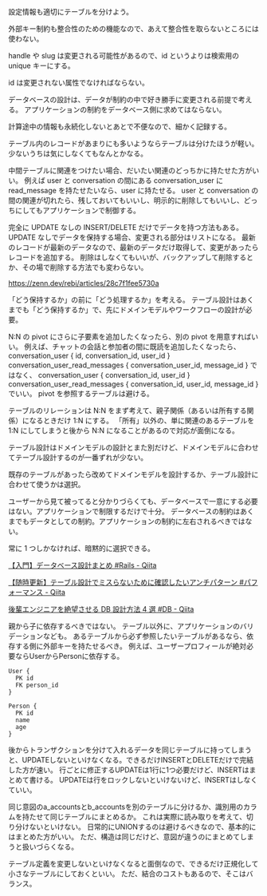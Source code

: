 設定情報も適切にテーブルを分けよう。

外部キー制約も整合性のための機能なので、あえて整合性を取らないところには使わない。

handle や slug は変更される可能性があるので、id というよりは検索用の unique キーにする。

id は変更されない属性でなければならない。

データベースの設計は、データが制約の中で好き勝手に変更される前提で考える。
アプリケーションの制約をデータベース側に求めてはならない。

計算途中の情報も永続化しないとあとで不便なので、細かく記録する。

テーブル内のレコードがあまりにも多いようならテーブルは分けたほうが軽い。
少ないうちは気にしなくてもなんとかなる。

中間テーブルに関連をつけたい場合、だいたい関連のどっちかに持たせた方がいい。
例えば user と conversation の間にある conversation_user に read_message を持たせたいなら、user に持たせる。
user と conversation の間の関連が切れたら、残しておいてもいいし、明示的に削除してもいいし、どっちにしてもアプリケーションで制御する。

完全に UPDATE なしの INSERT/DELETE だけでデータを持つ方法もある。
UPDATE なしでデータを保持する場合、変更される部分はリストになる。
最新のレコードが最新のデータなので、最新のデータだけ取得して、変更があったらレコードを追加する。
削除はしなくてもいいが、バックアップして削除するとか、その場で削除する方法でも変わらない。

https://zenn.dev/rebi/articles/28c7f1fee5730a

「どう保持するか」の前に「どう処理するか」を考える。
テーブル設計はあくまでも「どう保持するか」で、先にドメインモデルやワークフローの設計が必要。

N:N の pivot にさらに子要素を追加したくなったら、別の pivot を用意すればいい。
例えば、チャットの会話と参加者の間に既読を追加したくなったら、
conversation_user { id, conversation_id, user_id }
conversation_user_read_messages { conversation_user_id, message_id }
ではなく、
conversation_user { conversation_id, user_id }
conversation_user_read_messages { conversation_id, user_id, message_id }
でいい。
pivot を参照するテーブルは避ける。

テーブルのリレーションは N:N をまず考えて、親子関係（あるいは所有する関係）になるときだけ 1:N にする。
「所有」以外の、単に関連のあるテーブルを 1:N にしてしまうと後から N:N になることがあるので対応が面倒になる。

テーブル設計はドメインモデルの設計とまた別だけど、ドメインモデルに合わせてテーブル設計するのが一番ずれが少ない。

既存のテーブルがあったら改めてドメインモデルを設計するか、テーブル設計に合わせて使うかは選択。

ユーザーから見て被ってると分かりづらくても、データベースで一意にする必要はない。アプリケーションで制限するだけで十分。
データベースの制約はあくまでもデータとしての制約。アプリケーションの制約に左右されるべきではない。

常に 1 つしかなければ、暗黙的に選択できる。

[【入門】データベース設計まとめ #Rails - Qiita](https://qiita.com/KNR109/items/5d4a1954f3e8fd8eaae7)

[【随時更新】テーブル設計でミスらないために確認したいアンチパターン #パフォーマンス - Qiita](https://qiita.com/WebEngrChild/items/4fd38ade334a46629233)

[後輩エンジニアを絶望させる DB 設計方法 4 選 #DB - Qiita](https://qiita.com/k-hasegawa0321/items/51bb4d519ac9b304a595)

親から子に依存するべきではない。
テーブル以外に、アプリケーションのバリデーションなども。
あるテーブルから必ず参照したいテーブルがあるなら、依存する側に外部キーを持たせるべき。
例えば、ユーザープロフィールが絶対必要ならUserからPersonに依存する。

```
User {
  PK id
  FK person_id
}

Person {
  PK id
  name
  age
}
```

後からトランザクションを分けて入れるデータを同じテーブルに持ってしまうと、UPDATEしないといけなくなる。できるだけINSERTとDELETEだけで完結した方が速い。
行ごとに修正するUPDATEは1行に1つ必要だけど、INSERTはまとめて書ける。
UPDATEは行をロックしないといけないけど、INSERTはしなくていい。

同じ意図のa_accountsとb_accountsを別のテーブルに分けるか、識別用のカラムを持たせて同じテーブルにまとめるか。
これは実際に読み取りを考えて、切り分けないといけない。
日常的にUNIONするのは避けるべきなので、基本的にはまとめた方がいい。
ただ、構造は同じだけど、意図が違うのにまとめてしまうと扱いづらくなる。

テーブル定義を変更しないといけなくなると面倒なので、できるだけ正規化して小さなテーブルにしておくといい。
ただ、結合のコストもあるので、そこはバランス。
